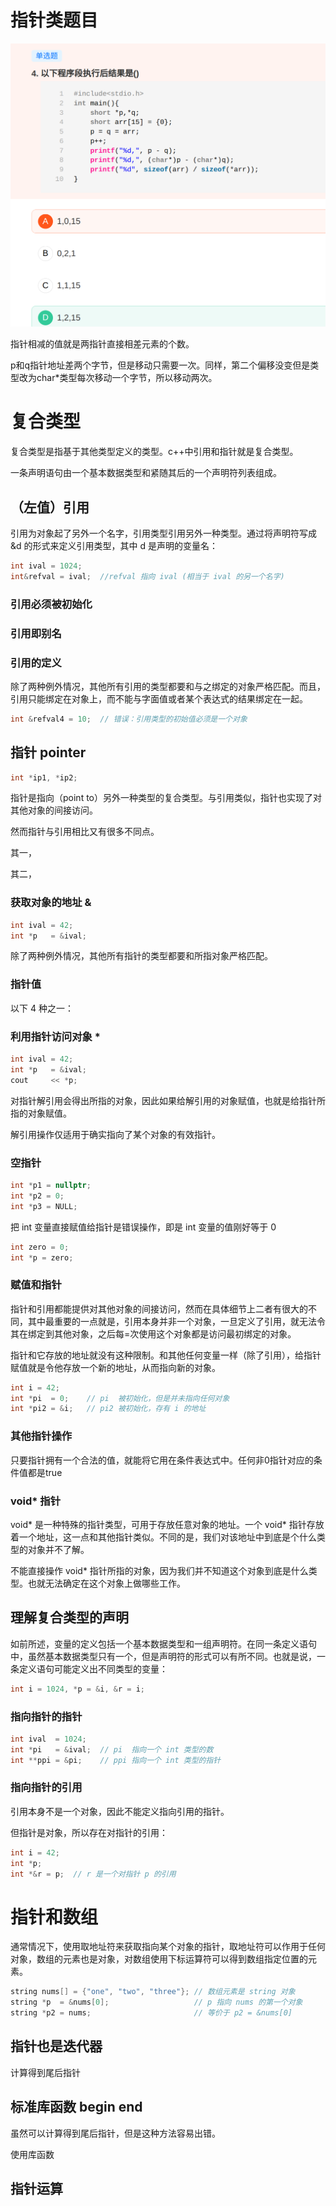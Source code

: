 # 指针类题目

<img src="../图片/c++/c++01.png" alt="c++01" style="zoom:67%;" />

指针相减的值就是两指针直接相差元素的个数。

p和q指针地址差两个字节，但是移动只需要一次。同样，第二个偏移没变但是类型改为char*类型每次移动一个字节，所以移动两次。    







# 复合类型

复合类型是指基于其他类型定义的类型。c++中引用和指针就是复合类型。

一条声明语句由一个基本数据类型和紧随其后的一个声明符列表组成。

## （左值）引用

引用为对象起了另外一个名字，引用类型引用另外一种类型。通过将声明符写成 &d 的形式来定义引用类型，其中 d 是声明的变量名：

```c++
int ival = 1024;
int&refval = ival;  //refval 指向 ival (相当于 ival 的另一个名字)
```

### 引用必须被初始化



### 引用即别名



### 引用的定义

除了两种例外情况，其他所有引用的类型都要和与之绑定的对象严格匹配。而且，引用只能绑定在对象上，而不能与字面值或者某个表达式的结果绑定在一起。

```c++
int &refval4 = 10;  // 错误：引用类型的初始值必须是一个对象
```

## 指针 pointer

```c++
int *ip1, *ip2;
```



指针是指向（point to）另外一种类型的复合类型。与引用类似，指针也实现了对其他对象的间接访问。

然而指针与引用相比又有很多不同点。

其一，

其二，

### 获取对象的地址 &

```c++
int ival = 42;
int *p   = &ival;
```

除了两种例外情况，其他所有指针的类型都要和所指对象严格匹配。



### 指针值

以下 4 种之一：



### 利用指针访问对象 *

```c++
int ival = 42;
int *p   = &ival;
cout     << *p;
```



对指针解引用会得出所指的对象，因此如果给解引用的对象赋值，也就是给指针所指的对象赋值。

解引用操作仅适用于确实指向了某个对象的有效指针。

### 空指针

```c++
int *p1 = nullptr;
int *p2 = 0;
int *p3 = NULL;
```

把 int 变量直接赋值给指针是错误操作，即是 int 变量的值刚好等于 0

```c++
int zero = 0;
int *p = zero;
```



### 赋值和指针

指针和引用都能提供对其他对象的间接访问，然而在具体细节上二者有很大的不同，其中最重要的一点就是，引用本身并非一个对象，一旦定义了引用，就无法令其在绑定到其他对象，之后每=次使用这个对象都是访问最初绑定的对象。

指针和它存放的地址就没有这种限制。和其他任何变量一样（除了引用），给指针赋值就是令他存放一个新的地址，从而指向新的对象。

```c++
int i = 42;
int *pi  = 0;    // pi  被初始化，但是并未指向任何对象
int *pi2 = &i;   // pi2 被初始化，存有 i 的地址
```



### 其他指针操作

只要指针拥有一个合法的值，就能将它用在条件表达式中。任何非0指针对应的条件值都是true

### void* 指针

void* 是一种特殊的指针类型，可用于存放任意对象的地址。一个 void* 指针存放着一个地址，这一点和其他指针类似。不同的是，我们对该地址中到底是个什么类型的对象并不了解。

不能直接操作 void* 指针所指的对象，因为我们并不知道这个对象到底是什么类型。也就无法确定在这个对象上做哪些工作。

## 理解复合类型的声明

如前所述，变量的定义包括一个基本数据类型和一组声明符。在同一条定义语句中，虽然基本数据类型只有一个，但是声明符的形式可以有所不同。也就是说，一条定义语句可能定义出不同类型的变量：

```c++
int i = 1024, *p = &i, &r = i;
```

### 指向指针的指针

```c++
int ival  = 1024;
int *pi   = &ival;  // pi  指向一个 int 类型的数
int **ppi = &pi;    // ppi 指向一个 int 类型的指针
```

### 指向指针的引用

引用本身不是一个对象，因此不能定义指向引用的指针。

但指针是对象，所以存在对指针的引用：

```c++
int i = 42;
int *p;
int *&r = p;  // r 是一个对指针 p 的引用
```

# 指针和数组

通常情况下，使用取地址符来获取指向某个对象的指针，取地址符可以作用于任何对象，数组的元素也是对象，对数组使用下标运算符可以得到数组指定位置的元素。

```c++
string nums[] = {"one", "two", "three"}; // 数组元素是 string 对象
string *p  = &nums[0];                   // p 指向 nums 的第一个对象
string *p2 = nums;                       // 等价于 p2 = &nums[0]
```

## 指针也是迭代器

计算得到尾后指针



## 标准库函数 begin end

虽然可以计算得到尾后指针，但是这种方法容易出错。

使用库函数



## 指针运算















